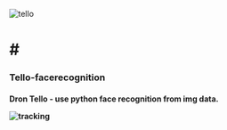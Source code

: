 ﻿![tello](https://user-images.githubusercontent.com/75309502/208018549-84e05142-e34a-4741-b7f2-125fa16c565e.jpeg)
# # <h3>Tello-facerecognition
<h4> Dron Tello - use python face recognition from img data.<br>
  
![tracking](https://user-images.githubusercontent.com/75309502/208018542-e1710a0c-b344-47e5-9b95-34294b215c63.jpg)
